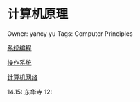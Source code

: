 # 计算机原理

Owner: yancy yu
Tags: Computer Principles

[系统编程](%E7%B3%BB%E7%BB%9F%E7%BC%96%E7%A8%8B%207892d3b0668c40b0898104777686cc90.md)

[操作系统](%E6%93%8D%E4%BD%9C%E7%B3%BB%E7%BB%9F%20e65962f440b4436db057aef28ed3e007.md)

[计算机网络](%E8%AE%A1%E7%AE%97%E6%9C%BA%E7%BD%91%E7%BB%9C%2011c2d98716c844d082f50df9e32b66c7.md)

14.15: 东华寺
12: